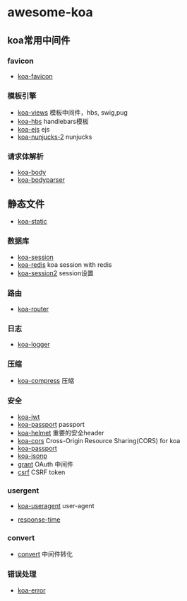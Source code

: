 # awesome-koa

## koa常用中间件

### favicon

* [koa-favicon](https://github.com/koajs/favicon)

### 模板引擎

* [koa-views](https://github.com/queckezz/koa-views) 模板中间件，hbs, swig,pug
* [koa-hbs](https://github.com/koajs/koa-hbs) handlebars模板
* [koa-ejs](https://github.com/koajs/ejs) ejs
* [koa-nunjucks-2](https://github.com/strawbrary/koa-nunjucks-2) nunjucks

### 请求体解析

* [koa-body](https://github.com/dlau/koa-body)
* [koa-bodyparser](https://github.com/koajs/bodyparser)

## 静态文件

* [koa-static](https://github.com/koajs/static)

### 数据库

* [koa-session](https://github.com/koajs/session)
* [koa-redis](https://github.com/koajs/koa-redis) koa session with redis
* [koa-session2](https://github.com/Secbone/koa-session2) session设置

### 路由

* [koa-router](https://github.com/ZijianHe/koa-router)

### 日志

* [koa-logger](https://github.com/koajs/logger)

### 压缩

* [koa-compress](https://github.com/koajs/compress) 压缩

### 安全

* [koa-jwt](https://github.com/koajs/jwt)
* [koa-passport](https://github.com/rkusa/koa-passport) passport
* [koa-helmet](https://github.com/venables/koa-helmet) 重要的安全header
* [koa-cors](https://github.com/koajs/cors) Cross-Origin Resource Sharing(CORS) for koa
* [koa-passport](https://github.com/rkusa/koa-passport)
* [koa-jsonp](https://github.com/kilianc/koa-jsonp)
* [grant](https://github.com/simov/grant) OAuth 中间件
* [csrf](https://github.com/koajs/csrf) CSRF token

### usergent

* [koa-useragent](https://github.com/rvboris/koa-useragent) user-agent

* [response-time](https://github.com/koajs/response-time)

### convert

* [convert](https://github.com/koajs/convert) 中间件转化

### 错误处理

* [koa-error](https://github.com/koajs/error)
